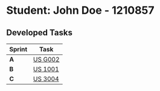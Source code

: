 # Student: John Doe - 1210857

## Developed Tasks


| Sprint | Task     |
|--------|--------------------|
| **A**  | [US G002](../us_g002/readme.md) |
| **B**  | [US 1001](../SPRINT%20B/template-US/readme.md) |
| **C**  | [US 3004](../SPRINT%20B/US_1002-%20Create%20a%20Course/readme.md) |
